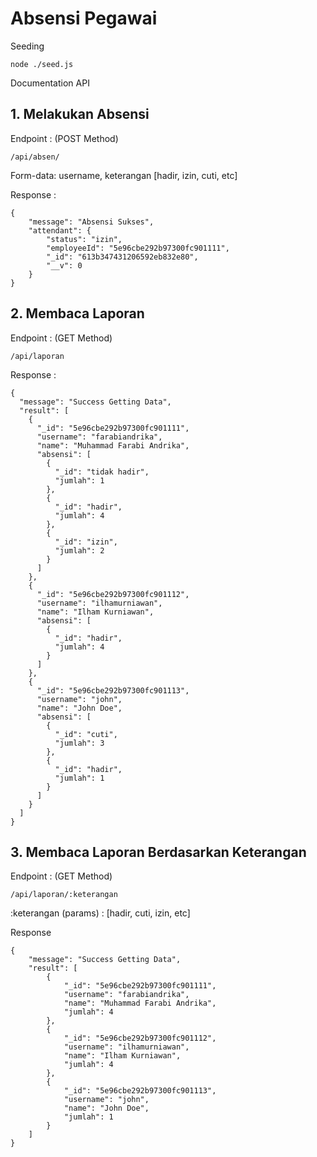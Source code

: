 # Absensi Pegawai
Seeding
```
node ./seed.js
```
Documentation API
## 1. Melakukan Absensi

Endpoint : (POST Method)
```
/api/absen/
```

Form-data: username, keterangan [hadir, izin, cuti, etc]

Response :
```
{
    "message": "Absensi Sukses",
    "attendant": {
        "status": "izin",
        "employeeId": "5e96cbe292b97300fc901111",
        "_id": "613b347431206592eb832e80",
        "__v": 0
    }
}
```

## 2. Membaca Laporan

Endpoint : (GET Method)
```
/api/laporan
```

Response :
```
{
  "message": "Success Getting Data",
  "result": [
    {
      "_id": "5e96cbe292b97300fc901111",
      "username": "farabiandrika",
      "name": "Muhammad Farabi Andrika",
      "absensi": [
        {
          "_id": "tidak hadir",
          "jumlah": 1
        },
        {
          "_id": "hadir",
          "jumlah": 4
        },
        {
          "_id": "izin",
          "jumlah": 2
        }
      ]
    },
    {
      "_id": "5e96cbe292b97300fc901112",
      "username": "ilhamurniawan",
      "name": "Ilham Kurniawan",
      "absensi": [
        {
          "_id": "hadir",
          "jumlah": 4
        }
      ]
    },
    {
      "_id": "5e96cbe292b97300fc901113",
      "username": "john",
      "name": "John Doe",
      "absensi": [
        {
          "_id": "cuti",
          "jumlah": 3
        },
        {
          "_id": "hadir",
          "jumlah": 1
        }
      ]
    }
  ]
}
```

## 3. Membaca Laporan Berdasarkan Keterangan

Endpoint : (GET Method)
```
/api/laporan/:keterangan
```

:keterangan (params) : [hadir, cuti, izin, etc]

Response
```
{
    "message": "Success Getting Data",
    "result": [
        {
            "_id": "5e96cbe292b97300fc901111",
            "username": "farabiandrika",
            "name": "Muhammad Farabi Andrika",
            "jumlah": 4
        },
        {
            "_id": "5e96cbe292b97300fc901112",
            "username": "ilhamurniawan",
            "name": "Ilham Kurniawan",
            "jumlah": 4
        },
        {
            "_id": "5e96cbe292b97300fc901113",
            "username": "john",
            "name": "John Doe",
            "jumlah": 1
        }
    ]
}
```
